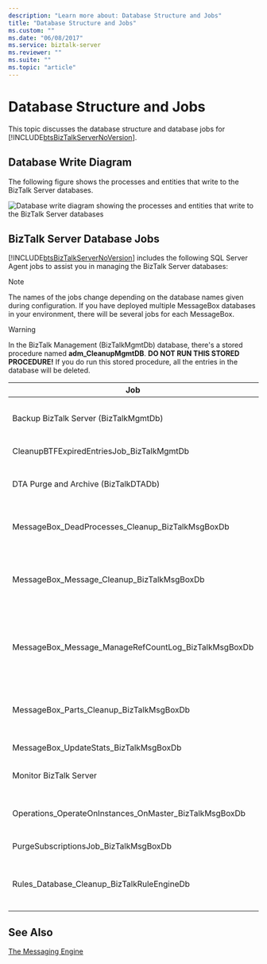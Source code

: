 ```yaml
---
description: "Learn more about: Database Structure and Jobs"
title: "Database Structure and Jobs"
ms.custom: ""
ms.date: "06/08/2017"
ms.service: biztalk-server
ms.reviewer: ""
ms.suite: ""
ms.topic: "article"
---
```

# Database Structure and Jobs
This topic discusses the database structure and database jobs for [!INCLUDE[btsBizTalkServerNoVersion](../includes/btsbiztalkservernoversion-md.md)].  
  
## Database Write Diagram  
 The following figure shows the processes and entities that write to the BizTalk Server databases.  
  
 ![Database write diagram showing the processes and entities that write to the BizTalk Server databases](../core/media/ebiz-ops-backup.gif "ebiz_ops_backup")  
  
## BizTalk Server Database Jobs  
 [!INCLUDE[btsBizTalkServerNoVersion](../includes/btsbiztalkservernoversion-md.md)] includes the following SQL Server Agent jobs to assist you in managing the BizTalk Server databases:  
  
> [!NOTE]
>  The names of the jobs change depending on the database names given during configuration. If you have deployed multiple MessageBox databases in your environment, there will be several jobs for each MessageBox.  
  
> [!WARNING]
>  In the BizTalk Management (BizTalkMgmtDb) database, there's a stored procedure named **adm_CleanupMgmtDB**. **DO NOT RUN THIS STORED PROCEDURE!** If you do run this stored procedure, all the entries in the database will be deleted.  
  
|Job|Description|  
|---------|-----------------|  
|Backup BizTalk Server (BizTalkMgmtDb)|This job performs full database and log backups of the BizTalk Server databases. For more information about configuring and running this job, see [Backing Up and Restoring BizTalk Server Databases](../core/backing-up-and-restoring-biztalk-server-databases.md).|  
|CleanupBTFExpiredEntriesJob_BizTalkMgmtDb|This job cleans up expired BizTalk Framework (BTF) entries in the BizTalk Management (BizTalkMgmtDb) database.|  
|DTA Purge and Archive (BizTalkDTADb)|This job automatically archives data in the BizTalk Tracking (BizTalkDTADb) database and purges obsolete data. For more information about configuring and running this job, see [Archiving and Purging the BizTalk Tracking Database](../core/archiving-and-purging-the-biztalk-tracking-database.md).|  
|MessageBox_DeadProcesses_Cleanup_BizTalkMsgBoxDb|This job detects when a BizTalk Server host instance (NT service) has stopped and releases all work that was being done by that host instance so that it can be worked on by another host instance.|  
|MessageBox_Message_Cleanup_BizTalkMsgBoxDb|This job removes all messages that are no longer being referenced by any subscribers in the BizTalk MessageBox (BizTalkMsgBoxDb) database tables. **Caution:**  This is an unscheduled job which is started by the MessageBox_Message_ManageRefCountLog_BizTalkMsgBoxDb job. Do not manually start this job.|  
|MessageBox_Message_ManageRefCountLog_BizTalkMsgBoxDb|This job manages the reference count logs for messages and determines when a message is no longer referenced by any subscriber. **Note:**  Even though this SQL Server Agent job is scheduled to run once per minute, the stored procedure that is called by this job contains logic to ensure that the stored procedure runs continually. This behavior is by design and should not be modified.|  
|MessageBox_Parts_Cleanup_BizTalkMsgBoxDb|This job removes all message parts that are no longer being referenced by any messages in the BizTalk MessageBox (BizTalkMsgBoxDb) database tables. All messages are made up of one or more message parts, which contain the actual message data.|  
|MessageBox_UpdateStats_BizTalkMsgBoxDb|This job manually updates the statistics for the BizTalk MessageBox (BizTalkMsgBoxDb) database.|  
|Monitor BizTalk Server|This job scans the BizTalkMgmtDb, BizTalkMsgBoxDb and BizTalkDTADb database for any known issues, including orphaned instances.|  
|Operations_OperateOnInstances_OnMaster_BizTalkMsgBoxDb|This job is needed for multiple MessageBox deployments. It asynchronously performs operational actions such as bulk terminate on the master MessageBox after those changes have been applied to the subordinate MessageBox.|  
|PurgeSubscriptionsJob_BizTalkMsgBoxDb|This job purges unused subscription predicates from the BizTalk Server MessageBox (BizTalkMsgBoxDb) database.|  
|Rules_Database_Cleanup_BizTalkRuleEngineDb|This job automatically purges old audit data from the Rule Engine (BizTalkRuleEngineDb) database every 90 days. This job also purges old history data (deploy/undeploy notifications) from the Rule Engine (BizTalkRuleEngineDb) database every 3 days.|  
  
## See Also  
 [The Messaging Engine](../core/the-messaging-engine.md)
